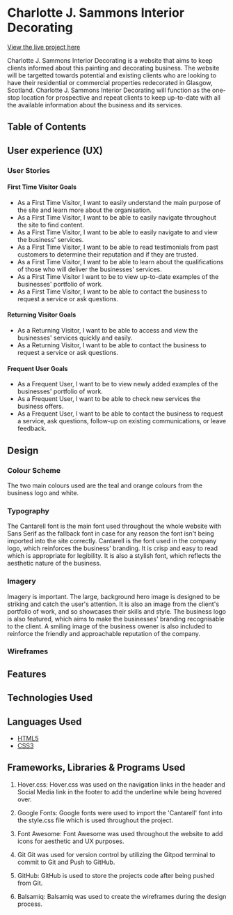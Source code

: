 # Charlotte J. Sammons Interior Decorating

[View the live project here](link)

Charlotte J. Sammons Interior Decorating is a website that aims to keep clients informed about this painting and decorating business. The website will be targetted towards potential and existing clients who are looking to have their residential or commercial properties redecorated in Glasgow, Scotland. Charlotte J. Sammons Interior Decorating will function as the one-stop location for prospective and repeat clients to keep up-to-date with all the available information about the business and its services.

## Table of Contents

## User experience (UX)

### User Stories

#### First Time Visitor Goals

- As a First Time Visitor, I want to easily understand the main purpose of the site and learn more about the organisation.
- As a First Time Visitor, I want to be able to easily navigate throughout the site to find content.
- As a First Time Visitor, I want to be able to easily navigate to and view the business' services.
- As a First Time Visitor, I want to be able to read testimonials from past customers to determine their reputation and if they are trusted.
- As a First Time Visitor, I want to be able to learn about the qualifications of those who will deliver the businesses' services.
- As a First Time Visitor I want to be to view up-to-date examples of the businesses' portfolio of work.
- As a First Time Visitor, I want to be able to contact the business to request a service or ask questions.

#### Returning Visitor Goals

- As a Returning Visitor, I want to be able to access and view the businesses' services quickly and easily.
- As a Returning Visitor, I want to be able to contact the business to request a service or ask questions.

#### Frequent User Goals

- As a Frequent User, I want to be to view newly added examples of the businesses' portfolio of work.
- As a Frequent User, I want to be able to check new services the business offers.
- As a Frequent User, I want to be able to contact the business to request a service, ask questions, follow-up on existing communications, or leave feedback.

## Design

### Colour Scheme
The two main colours used are the teal and orange colours from the business logo and white.

### Typography
The Cantarell font is the main font used throughout the whole website with Sans Serif as the fallback font in case for any reason the font isn't being imported into the site correctly. Cantarell is the font used in the company logo, which reinforces the business' branding. It is crisp and easy to read which is appropriate for legibility. It is also a stylish font, which reflects the aesthetic nature of the business. 

### Imagery
Imagery is important. The large, background hero image is designed to be striking and catch the user's attention. It is also an image from the client's portfolio of work, and so showcases their skills and style. The business logo is also featured, which aims to make the businesses' branding recognisable to the client. A smiling image of the business owener is also included to reinforce the friendly and approachable reputation of the company. 

### Wireframes

## Features 

## Technologies Used

## Languages Used
- [HTML5](https://en.wikipedia.org/wiki/HTML5)
- [CSS3](https://en.wikipedia.org/wiki/CSS)

## Frameworks, Libraries & Programs Used
1. Hover.css:
Hover.css was used on the navigation links in the header and Social Media link in the footer to add the underline while being hovered over.

2. Google Fonts:
Google fonts were used to import the 'Cantarell' font into the style.css file which is used throughout the project.

3. Font Awesome:
Font Awesome was used throughout the website to add icons for aesthetic and UX purposes.

4. Git
Git was used for version control by utilizing the Gitpod terminal to commit to Git and Push to GitHub.

5. GitHub:
GitHub is used to store the projects code after being pushed from Git.

6. Balsamiq:
Balsamiq was used to create the wireframes during the design process.





